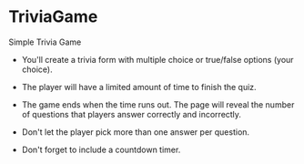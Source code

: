 # TriviaGame
Simple Trivia Game

- You'll create a trivia form with multiple choice or true/false options (your choice).

- The player will have a limited amount of time to finish the quiz.

- The game ends when the time runs out. The page will reveal the number of questions that players answer correctly and incorrectly.

- Don't let the player pick more than one answer per question.

- Don't forget to include a countdown timer.
